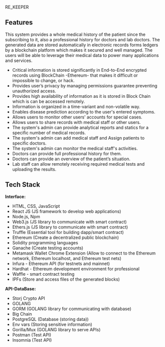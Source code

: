 RE_KEEPER



## Features

This system provides a whole medical history of the patient since the subscribing to it, also a professional history for doctors and lab doctors. The generated data are stored automatically in electronic records forms ledgers by a blockchain platform which makes it secured and well managed. The users will be able to leverage their medical data to power many applications and services.


- Critical information is stored significantly in End-to-End encrypted records using BlockChain -Ethereum- that makes it difficult or impossible to change, or hack.
- Provides user’s privacy by managing permissions guarantee preventing unauthorized access.
- Provides high availability of information as it is stored in Block Chain which is can be accessed remotely.
- Information is organized in a time-variant and non-volatile way.
- Enables disease prediction according to the user's entered symptoms.
- Allows users to monitor other users' accounts for special cases.
- Allows users to share records with medical staff or other users.
- The system's admin can provide analytical reports and statics for a specific number of medical records.
- The system's admin can add medical staff and Assign patients to specific doctors.
- The system's admin can monitor the medical staff's activities.
- Doctors can provide full professional history for them.
- Doctors can provide an overview of the patient’s situation.
- Lab staff can allow remotely receiving required medical tests and uploading the results.




## Tech Stack

**Interface:** 
- HTML, CSS, JavaScript
- React JS (JS framework to develop web applications)
- Node.js, Npm
- Web3.js (JS library to communicate with smart contract)
- Ethers.js (JS library to communicate with smart contract)
- Truffle (Essential tool for building dapp/smart contract)
- Ethereum (Create a decentralized public blockchain)
- Solidity programming languages
- Ganache (Create testing accounts)
- Metamask Wallet Chrome Extension (Allow to connect to the Ethereum network, Ethereum localhost, and Ethereum test nets)
- Infura - Ethereum API (for testnets and mainnet)
- Hardhat - Ethereum development environment for professional
- Waffle - smart contract testing
- IPFs (Store and access files of the generated blocks)


**API-DataBase:** 
- Storj Crypto API
- GOLANG
- GORM (GOLANG library for communicating with database)
- Big Chain
- PostgreSQL (Database (storing data))
- Env vars (Storing sensitive information)
- Gorilla/Mux (GOLANG library to serve APIs)
- Postman (Test API)
- Insomnia (Test API)





